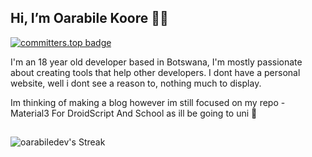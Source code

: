 ## Hi, I’m Oarabile Koore ✋🏽

[![committers.top badge](https://user-badge.committers.top/botswana/oarabiledev.svg)](https://user-badge.committers.top/botswana/oarabiledev)


I'm an 18 year old developer based in Botswana,
I'm mostly passionate about creating tools that
help other developers.
I dont have a personal website, well i dont see
a reason to, nothing much to display.


Im thinking of making a blog however im still focused
on my repo - Material3 For DroidScript
And School as ill be going to uni 🫠
##

![oarabiledev's Streak](https://github-readme-streak-stats.herokuapp.com/?user=oarabiledev&theme=vue-dark&hide_border=true)
